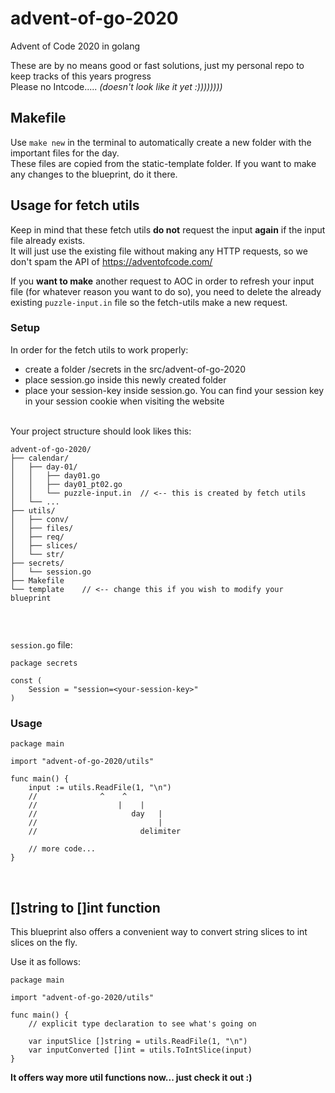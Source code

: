 # advent-of-go-2020
Advent of Code 2020 in golang  

These are by no means good or fast solutions, just my personal repo to keep tracks of this years progress  
Please no Intcode..... *(doesn't look like it yet :))))))))*

## Makefile
Use `make new` in the terminal to automatically create a new folder with the important files for the day.  
These files are copied from the static-template folder. If you want to make any changes to the blueprint, do it there.

## Usage for fetch utils
Keep in mind that these fetch utils **do not** request the input **again** if the input file already exists.  
It will just use the existing file without making any HTTP requests, so we don't spam the API of https://adventofcode.com/


If you **want to make** another request to AOC in order to refresh your input file (for whatever reason you want to do so), you need to delete the already existing `puzzle-input.in` file so the fetch-utils make a new request.


### Setup
In order for the fetch utils to work properly:
- create a folder /secrets in the src/advent-of-go-2020
- place session.go inside this newly created folder
- place your session-key inside session.go. You can find your session key in your session cookie when visiting the website

<br />
Your project structure should look likes this:  

```
advent-of-go-2020/
├── calendar/
│   ├── day-01/
│   │   ├── day01.go
│   │   ├── day01_pt02.go
│   │   └── puzzle-input.in  // <-- this is created by fetch utils
│   └── ...
├── utils/
│   ├── conv/
│   ├── files/
│   ├── req/
│   ├── slices/
│   └── str/
├── secrets/
│   └── session.go
├── Makefile 
└── template    // <-- change this if you wish to modify your blueprint


```
<br />

`session.go` file:
```golang
package secrets

const (
	Session = "session=<your-session-key>"
)
```


### Usage

```golang
package main

import "advent-of-go-2020/utils"

func main() {
	input := utils.ReadFile(1, "\n")
	//		        ^    ^
	//	       	        |    |
	//                     day   |
	//                           |
	//                       delimiter
	
	// more code...
}
```
<br />

## []string to []int function
This blueprint also offers a convenient way to convert string slices to int slices on the fly.

Use it as follows:
```golang
package main

import "advent-of-go-2020/utils"

func main() {
	// explicit type declaration to see what's going on
	
	var inputSlice []string = utils.ReadFile(1, "\n")
	var inputConverted []int = utils.ToIntSlice(input)
}
```

**It offers way more util functions now... just check it out :)**
